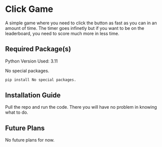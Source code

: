 # Click Game
A simple game where you need to click the button as fast as you can in an amount of time. The timer goes infinetly but if you want to be on the leaderboard, you need to score much more in less time.

## Required Package(s)
Python Version Used: 3.11

No special packages.
```bash
pip install No special packages.
```

## Installation Guide
Pull the repo and run the code. There you will have no problem in knowing what to do.

## Future Plans
No future plans for now.
